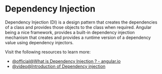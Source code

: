 # Dependency Injection

Dependency Injection (DI) is a design pattern that creates the dependencies of a class and provides those objects to the class when required. Angular being a nice framework, provides a built-in dependency injection mechanism that creates and provides a runtime version of a dependency value using dependency injectors.

Visit the following resources to learn more:

- [@official@What is Dependency Injection ? - angular.io ](https://angular.io/guide/dependency-injection)
- [@video@Introduction of Dependency injection](https://www.youtube.com/watch?v=OFPIGlxunL0)
